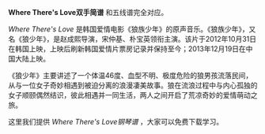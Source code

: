

**Where There's Love双手简谱** 和五线谱完全对应。

_Where There's Love_
是韩国爱情电影《狼族少年》的原声音乐。《狼族少年》，又名《狼少年》，是赵成熙导演，宋仲基、朴宝英领衔主演。该片于2012年10月31日在韩国上映，上映后刷新韩国爱情片票房记录并保持至今；2013年12月19日在中国大陆上映。

《狼少年》主要讲述了一个体温46度、血型不明、极度危险的狼男孩流落民间，从与一位女子奇妙相遇到被迫分离的浪漫凄美故事。狼在流浪过程中与内心孤独的女子顺颐偶然结识，彼此相遇并一同生活，两人之间开启了荒凉奇妙的爱情萌动之旅。

这里我们提供 _Where There's Love钢琴谱_ ，大家可以免费下载学习。

